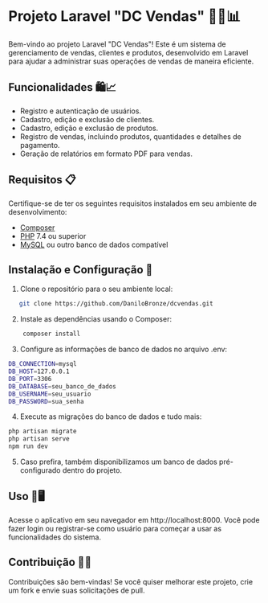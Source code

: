 # Projeto Laravel "DC Vendas" 👨‍💼📊

Bem-vindo ao projeto Laravel "DC Vendas"! Este é um sistema de gerenciamento de vendas, clientes e produtos, desenvolvido em Laravel para ajudar a administrar suas operações de vendas de maneira eficiente.

## Funcionalidades 🛍️📈

- Registro e autenticação de usuários.
- Cadastro, edição e exclusão de clientes.
- Cadastro, edição e exclusão de produtos.
- Registro de vendas, incluindo produtos, quantidades e detalhes de pagamento.
- Geração de relatórios em formato PDF para vendas.

## Requisitos 📋

Certifique-se de ter os seguintes requisitos instalados em seu ambiente de desenvolvimento:

- [Composer](https://getcomposer.org/)
- [PHP](https://www.php.net/) 7.4 ou superior
- [MySQL](https://www.mysql.com/) ou outro banco de dados compatível

## Instalação e Configuração 🚀

1. Clone o repositório para o seu ambiente local:

```bash
   git clone https://github.com/DaniloBronze/dcvendas.git
```

2. Instale as dependências usando o Composer:
```bash
    composer install
```

3. Configure as informações de banco de dados no arquivo .env:
   
```bash
DB_CONNECTION=mysql
DB_HOST=127.0.0.1
DB_PORT=3306
DB_DATABASE=seu_banco_de_dados
DB_USERNAME=seu_usuario
DB_PASSWORD=sua_senha
```
4. Execute as migrações do banco de dados e tudo mais:

```bash
php artisan migrate
php artisan serve
npm run dev
```

5. Caso prefira, também disponibilizamos um banco de dados pré-configurado dentro do projeto.

## Uso 💼🖥️
Acesse o aplicativo em seu navegador em http://localhost:8000. Você pode fazer login ou registrar-se como usuário para começar a usar as funcionalidades do sistema.

## Contribuição 🤝🚀
Contribuições são bem-vindas! Se você quiser melhorar este projeto, crie um fork e envie suas solicitações de pull.

